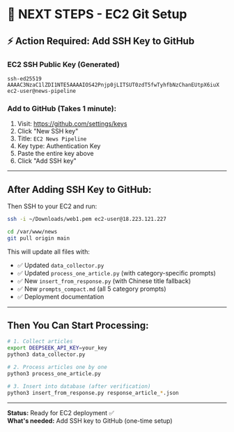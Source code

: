 # 🚀 NEXT STEPS - EC2 Git Setup

## ⚡ Action Required: Add SSH Key to GitHub

### EC2 SSH Public Key (Generated)
```
ssh-ed25519 AAAAC3NzaC1lZDI1NTE5AAAAIOS42Pnjp0jLITSUT0zdT5fwTyhfbNzChanEUtpX6iuX ec2-user@news-pipeline
```

### Add to GitHub (Takes 1 minute):

1. Visit: https://github.com/settings/keys
2. Click "New SSH key"
3. Title: `EC2 News Pipeline`
4. Key type: Authentication Key
5. Paste the entire key above
6. Click "Add SSH key"

---

## After Adding SSH Key to GitHub:

Then SSH to your EC2 and run:

```bash
ssh -i ~/Downloads/web1.pem ec2-user@18.223.121.227

cd /var/www/news
git pull origin main
```

This will update all files with:
- ✅ Updated `data_collector.py`
- ✅ Updated `process_one_article.py` (with category-specific prompts)
- ✅ New `insert_from_response.py` (with Chinese title fallback)
- ✅ New `prompts_compact.md` (all 5 category prompts)
- ✅ Deployment documentation

---

## Then You Can Start Processing:

```bash
# 1. Collect articles
export DEEPSEEK_API_KEY=your_key
python3 data_collector.py

# 2. Process articles one by one
python3 process_one_article.py

# 3. Insert into database (after verification)
python3 insert_from_response.py response_article_*.json
```

---

**Status:** Ready for EC2 deployment ✅  
**What's needed:** Add SSH key to GitHub (one-time setup)
